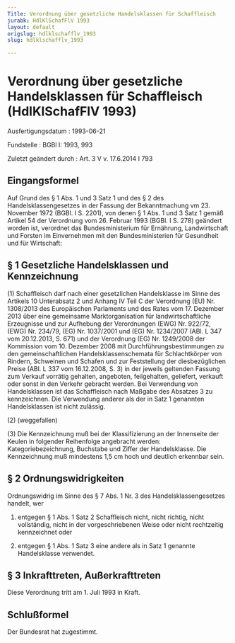 ```yaml
---
Title: Verordnung über gesetzliche Handelsklassen für Schaffleisch
jurabk: HdlKlSchafFlV 1993
layout: default
origslug: hdlklschafflv_1993
slug: hdlklschafflv_1993

---
```


# Verordnung über gesetzliche Handelsklassen für Schaffleisch (HdlKlSchafFlV 1993)

Ausfertigungsdatum
:   1993-06-21

Fundstelle
:   BGBl I: 1993, 993

Zuletzt geändert durch
:   Art. 3 V v. 17.6.2014 I 793


## Eingangsformel

Auf Grund des § 1 Abs. 1 und 3 Satz 1 und des § 2 des
Handelsklassengesetzes in der Fassung der Bekanntmachung vm 23.
November 1972 (BGBl. I S. 2201), von denen § 1 Abs. 1 und 3 Satz 1
gemäß Artikel 54 der Verordnung vom 26. Februar 1993 (BGBl. I S. 278)
geändert worden ist, verordnet das Bundesministerium für Ernährung,
Landwirtschaft und Forsten im Einvernehmen mit den Bundesministerien
für Gesundheit und für Wirtschaft:


## § 1 Gesetzliche Handelsklassen und Kennzeichnung

(1) Schaffleisch darf nach einer gesetzlichen Handelsklasse im Sinne
des Artikels 10 Unterabsatz 2 und Anhang IV Teil C der Verordnung (EU)
Nr. 1308/2013 des Europäischen Parlaments und des Rates vom 17.
Dezember 2013 über eine gemeinsame Marktorganisation für
landwirtschaftliche Erzeugnisse und zur Aufhebung der Verordnungen
(EWG) Nr. 922/72, (EWG) Nr. 234/79, (EG) Nr. 1037/2001 und (EG) Nr.
1234/2007 (ABl. L 347 vom 20.12.2013, S. 671) und der Verordnung (EG)
Nr. 1249/2008 der Kommission vom 10. Dezember 2008 mit
Durchführungsbestimmungen zu den gemeinschaftlichen
Handelsklassenschemata für Schlachtkörper von Rindern, Schweinen und
Schafen und zur Feststellung der diesbezüglichen Preise (ABl. L 337
vom 16.12.2008, S. 3) in der jeweils geltenden Fassung zum Verkauf
vorrätig gehalten, angeboten, feilgehalten, geliefert, verkauft oder
sonst in den Verkehr gebracht werden. Bei Verwendung von
Handelsklassen ist das Schaffleisch nach Maßgabe des Absatzes 3 zu
kennzeichnen. Die Verwendung anderer als der in Satz 1 genannten
Handelsklassen ist nicht zulässig.

(2) (weggefallen)

(3) Die Kennzeichnung muß bei der Klassifizierung an der Innenseite
der Keulen in folgender Reihenfolge angebracht werden:
Kategoriebezeichnung, Buchstabe und Ziffer der Handelsklasse. Die
Kennzeichnung muß mindestens 1,5 cm hoch und deutlich erkennbar sein.


## § 2 Ordnungswidrigkeiten

Ordnungswidrig im Sinne des § 7 Abs. 1 Nr. 3 des
Handelsklassengesetzes handelt, wer

1.  entgegen § 1 Abs. 1 Satz 2 Schaffleisch nicht, nicht richtig, nicht
    vollständig, nicht in der vorgeschriebenen Weise oder nicht
    rechtzeitig kennzeichnet oder


2.  entgegen § 1 Abs. 1 Satz 3 eine andere als in Satz 1 genannte
    Handelsklasse verwendet.





## § 3 Inkrafttreten, Außerkrafttreten

Diese Verordnung tritt am 1. Juli 1993 in Kraft.


## Schlußformel

Der Bundesrat hat zugestimmt.

